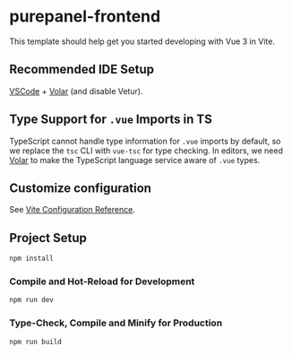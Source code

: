# purepanel-frontend

This template should help get you started developing with Vue 3 in Vite.

## Recommended IDE Setup

[VSCode](https://code.visualstudio.com/) + [Volar](https://marketplace.visualstudio.com/items?itemName=Vue.volar) (and disable Vetur).

## Type Support for `.vue` Imports in TS

TypeScript cannot handle type information for `.vue` imports by default, so we replace the `tsc` CLI with `vue-tsc` for type checking. In editors, we need [Volar](https://marketplace.visualstudio.com/items?itemName=Vue.volar) to make the TypeScript language service aware of `.vue` types.

## Customize configuration

See [Vite Configuration Reference](https://vite.dev/config/).

## Project Setup

```sh
npm install
```

### Compile and Hot-Reload for Development

```sh
npm run dev
```

### Type-Check, Compile and Minify for Production

```sh
npm run build
```
